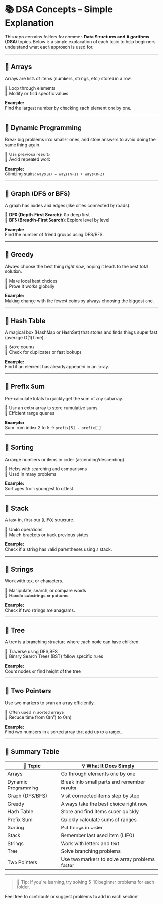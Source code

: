 # 📚 DSA Concepts – Simple Explanation

This repo contains folders for common **Data Structures and Algorithms (DSA)** topics. Below is a simple explanation of each topic to help beginners understand what each approach is used for.

---

## 📁 Arrays
Arrays are lists of items (numbers, strings, etc.) stored in a row.  

🔹 Loop through elements  
🔹 Modify or find specific values

**Example:**  
Find the largest number by checking each element one by one.

---

## 📁 Dynamic Programming
Break big problems into smaller ones, and store answers to avoid doing the same thing again.

🔹 Use previous results  
🔹 Avoid repeated work

**Example:**  
Climbing stairs: `ways(n) = ways(n-1) + ways(n-2)`

---

## 📁 Graph (DFS or BFS)
A graph has nodes and edges (like cities connected by roads).

🔹 **DFS (Depth-First Search):** Go deep first  
🔹 **BFS (Breadth-First Search):** Explore level by level

**Example:**  
Find the number of friend groups using DFS/BFS.

---

## 📁 Greedy
Always choose the best thing *right now*, hoping it leads to the best total solution.

🔹 Make local best choices  
🔹 Prove it works globally

**Example:**  
Making change with the fewest coins by always choosing the biggest one.

---

## 📁 Hash Table
A magical box (HashMap or HashSet) that stores and finds things super fast (average O(1) time).

🔹 Store counts  
🔹 Check for duplicates or fast lookups

**Example:**  
Find if an element has already appeared in an array.

---

## 📁 Prefix Sum
Pre-calculate totals to quickly get the sum of any subarray.

🔹 Use an extra array to store cumulative sums  
🔹 Efficient range queries

**Example:**  
Sum from index 2 to 5 → `prefix[5] - prefix[1]`

---

## 📁 Sorting
Arrange numbers or items in order (ascending/descending).

🔹 Helps with searching and comparisons  
🔹 Used in many problems

**Example:**  
Sort ages from youngest to oldest.

---

## 📁 Stack
A last-in, first-out (LIFO) structure.

🔹 Undo operations  
🔹 Match brackets or track previous states

**Example:**  
Check if a string has valid parentheses using a stack.

---

## 📁 Strings
Work with text or characters.

🔹 Manipulate, search, or compare words  
🔹 Handle substrings or patterns

**Example:**  
Check if two strings are anagrams.

---

## 📁 Tree
A tree is a branching structure where each node can have children.

🔹 Traverse using DFS/BFS  
🔹 Binary Search Trees (BST) follow specific rules

**Example:**  
Count nodes or find height of the tree.

---

## 📁 Two Pointers
Use two markers to scan an array efficiently.

🔹 Often used in sorted arrays  
🔹 Reduce time from O(n²) to O(n)

**Example:**  
Find two numbers in a sorted array that add up to a target.

---

## 📌 Summary Table

| 📁 Topic           | 💡 What It Does Simply                               |
|--------------------|-------------------------------------------------------|
| Arrays             | Go through elements one by one                       |
| Dynamic Programming| Break into small parts and remember results          |
| Graph (DFS/BFS)    | Visit connected items step by step                   |
| Greedy             | Always take the best choice right now                |
| Hash Table         | Store and find items super quickly                   |
| Prefix Sum         | Quickly calculate sums of ranges                     |
| Sorting            | Put things in order                                  |
| Stack              | Remember last used item (LIFO)                       |
| Strings            | Work with letters and text                           |
| Tree               | Solve branching problems                             |
| Two Pointers       | Use two markers to solve array problems faster       |

---

> 🧠 Tip: If you're learning, try solving 5-10 beginner problems for each folder.

Feel free to contribute or suggest problems to add in each section!
